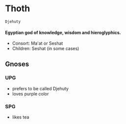 # Thoth
    Djehuty
#### Egyptian god of knowledge, wisdom and hieroglyphics.
* Consort: Ma'at or Seshat
* Children: Seshat (in some cases)

## Gnoses
### UPG
* prefers to be called Djehuty
* loves purple color
### SPG
* likes tea
